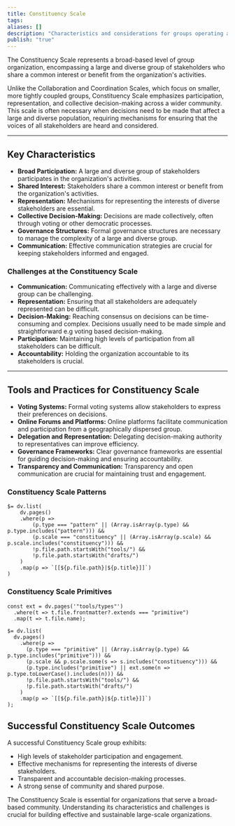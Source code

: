 ```yaml
---
title: Constituency Scale
tags: 
aliases: []
description: "Characteristics and considerations for groups operating at the Constituency Scale."
publish: "true"
---
```


The Constituency Scale represents a broad-based level of group organization, encompassing a large and diverse group of stakeholders who share a common interest or benefit from the organization's activities.  

Unlike the Collaboration and Coordination Scales, which focus on smaller, more tightly coupled groups, Constituency Scale emphasizes participation, representation, and collective decision-making across a wider community.  This scale is often necessary when decisions need to be made that affect a large and diverse population, requiring mechanisms for ensuring that the voices of all stakeholders are heard and considered.

---

## Key Characteristics

* **Broad Participation:**  A large and diverse group of stakeholders participates in the organization's activities.
* **Shared Interest:**  Stakeholders share a common interest or benefit from the organization's activities.
* **Representation:**  Mechanisms for representing the interests of diverse stakeholders are essential.
* **Collective Decision-Making:**  Decisions are made collectively, often through voting or other democratic processes.
* **Governance Structures:**  Formal governance structures are necessary to manage the complexity of a large and diverse group.
* **Communication:**  Effective communication strategies are crucial for keeping stakeholders informed and engaged.

### Challenges at the Constituency Scale

* **Communication:**  Communicating effectively with a large and diverse group can be challenging.
* **Representation:**  Ensuring that all stakeholders are adequately represented can be difficult.
* **Decision-Making:**  Reaching consensus on decisions can be time-consuming and complex. Decisions usually need to be made simple and straightforward e.g voting based decision-making.
* **Participation:**  Maintaining high levels of participation from all stakeholders can be difficult.
* **Accountability:**  Holding the organization accountable to its stakeholders is crucial.

---

## Tools and Practices for Constituency Scale

* **Voting Systems:**  Formal voting systems allow stakeholders to express their preferences on decisions.
* **Online Forums and Platforms:**  Online platforms facilitate communication and participation from a geographically dispersed group.
* **Delegation and Representation:**  Delegating decision-making authority to representatives can improve efficiency.
* **Governance Frameworks:**  Clear governance frameworks are essential for guiding decision-making and ensuring accountability.
* **Transparency and Communication:**  Transparency and open communication are crucial for maintaining trust and engagement.

### Constituency Scale Patterns

```dataviewjs
$= dv.list(
    dv.pages()
    .where(p => 
        (p.type === "pattern" || (Array.isArray(p.type) && p.type.includes("pattern"))) &&
        (p.scale === "constituency" || (Array.isArray(p.scale) && p.scale.includes("constituency"))) &&
        !p.file.path.startsWith("tools/") &&
        !p.file.path.startsWith("drafts/")
    )
    .map(p => `[[${p.file.path}|${p.title}]]`)
)
```

### Constituency Scale Primitives

```dataviewjs
const ext = dv.pages('"tools/types"')
  .where(t => t.file.frontmatter?.extends === "primitive")
  .map(t => t.file.name);

$= dv.list(
  dv.pages()
    .where(p =>
      (p.type === "primitive" || (Array.isArray(p.type) && p.type.includes("primitive"))) &&
      (p.scale && p.scale.some(s => s.includes("constituency"))) &&
      (p.type.includes("primitive") || ext.some(n => p.type.toLowerCase().includes(n))) &&
      !p.file.path.startsWith("tools/") &&
      !p.file.path.startsWith("drafts/")
    )
    .map(p => `[[${p.file.path}|${p.title}]]`)
);
```


## Successful Constituency Scale Outcomes

A successful Constituency Scale group exhibits:

* High levels of stakeholder participation and engagement.
* Effective mechanisms for representing the interests of diverse stakeholders.
* Transparent and accountable decision-making processes.
* A strong sense of community and shared purpose.

The Constituency Scale is essential for organizations that serve a broad-based community.  Understanding its characteristics and challenges is crucial for building effective and sustainable large-scale organizations.
